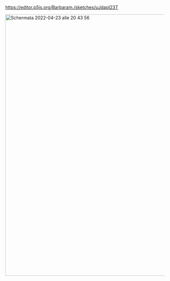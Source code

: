 https://editor.p5js.org/Barbaram./sketches/uJdapI23T

<img width="826" alt="Schermata 2022-04-23 alle 20 43 56" src="https://user-images.githubusercontent.com/101414554/164939600-08a86bce-3a32-4bbf-862e-3afebd82f19d.png">
